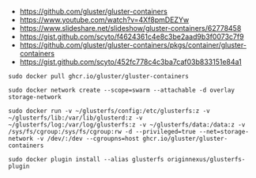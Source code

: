 

- https://github.com/gluster/gluster-containers
- https://www.youtube.com/watch?v=4Xf8pmDEZYw
- https://www.slideshare.net/slideshow/gluster-containers/62778458
- https://gist.github.com/scyto/f4624361c4e8c3be2aad9b3f0073c7f9
- https://github.com/gluster/gluster-containers/pkgs/container/gluster-containers
- https://gist.github.com/scyto/452fc778c4c3ba7caf03b833151e84a1


```
sudo docker pull ghcr.io/gluster/gluster-containers

sudo docker network create --scope=swarm --attachable -d overlay storage-network

sudo docker run -v ~/glusterfs/config:/etc/glusterfs:z -v ~/glusterfs/lib:/var/lib/glusterd:z -v ~/glusterfs/log:/var/log/glusterfs:z -v ~/glusterfs/data:/data:z -v /sys/fs/cgroup:/sys/fs/cgroup:rw -d --privileged=true --net=storage-network -v /dev/:/dev --cgroupns=host ghcr.io/gluster/gluster-containers

sudo docker plugin install --alias glusterfs originnexus/glusterfs-plugin
```
